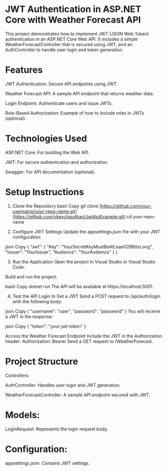 # JWT Authentication in ASP.NET Core with Weather Forecast API
This project demonstrates how to implement JWT (JSON Web Token) authentication in an ASP.NET Core Web API. It includes a simple WeatherForecastController that is secured using JWT, and an AuthController to handle user login and token generation.

# Features
JWT Authentication: Secure API endpoints using JWT.

Weather Forecast API: A sample API endpoint that returns weather data.

Login Endpoint: Authenticate users and issue JWTs.

Role-Based Authorization: Example of how to include roles in JWTs (optional).

# Technologies Used
ASP.NET Core: For building the Web API.

JWT: For secure authentication and authorization.

Swagger: For API documentation (optional).

# Setup Instructions

1. Clone the Repository
bash
Copy
git clone [https://github.com/your-username/your-repo-name.git](https://github.com/vkeychaudhari/JwtApiExample.git)
cd your-repo-name

2. Configure JWT Settings
Update the appsettings.json file with your JWT configuration:

json
Copy
{
  "Jwt": {
    "Key": "YourSecretKeyMustBeAtLeast128BitsLong",
    "Issuer": "YourIssuer",
    "Audience": "YourAudience"
  }
}

3. Run the Application
Open the project in Visual Studio or Visual Studio Code.

Build and run the project:

bash
Copy
dotnet run
The API will be available at https://localhost:5001.

4. Test the API
Login to Get a JWT
Send a POST request to /api/auth/login with the following body:

json
Copy
{
  "username": "user",
  "password": "password"
}
You will receive a JWT in the response:

json
Copy
{
  "token": "your-jwt-token"
}

Access the Weather Forecast Endpoint
Include the JWT in the Authorization header:
Authorization: Bearer <YourJWT>
Send a GET request to /WeatherForecast.

# Project Structure
Controllers:

AuthController: Handles user login and JWT generation.

WeatherForecastController: A sample API endpoint secured with JWT.

# Models:

LoginRequest: Represents the login request body.

# Configuration:

appsettings.json: Contains JWT settings.

